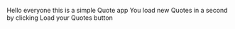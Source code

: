 Hello everyone this is a simple Quote app
You load new Quotes in a second by clicking Load your Quotes button 
